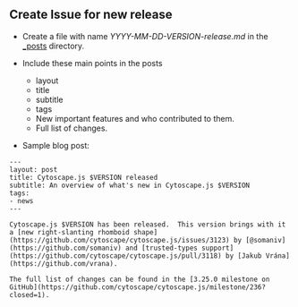 ## Create Issue for new release

- Create a file with name <i>YYYY-MM-DD-VERSION-release.md</i> in the [_posts](https://github.com/cytoscape/cytoscape.js-blog/tree/gh-pages/_posts) directory.

- Include these main points in the posts
  - layout
  - title
  - subtitle
  - tags
  - New important features and who contributed to them.
  - Full list of changes.
  
- Sample blog post:

```
---
layout: post
title: Cytoscape.js $VERSION released
subtitle: An overview of what's new in Cytoscape.js $VERSION
tags:
- news
---

Cytoscape.js $VERSION has been released.  This version brings with it a [new right-slanting rhomboid shape](https://github.com/cytoscape/cytoscape.js/issues/3123) by [@somaniv](https://github.com/somaniv) and [trusted-types support](https://github.com/cytoscape/cytoscape.js/pull/3118) by [Jakub Vrána](https://github.com/vrana).

The full list of changes can be found in the [3.25.0 milestone on GitHub](https://github.com/cytoscape/cytoscape.js/milestone/236?closed=1).
```
